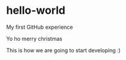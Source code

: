 # hello-world
My first GitHub experience

Yo ho merry christmas

This is how we are going to start developing 
:)
